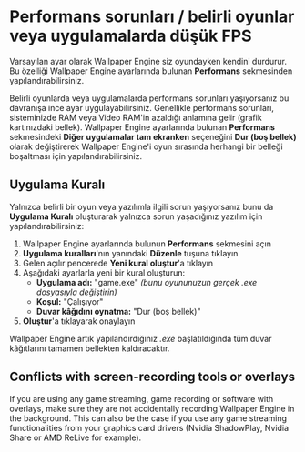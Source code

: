# Performans sorunları / belirli oyunlar veya uygulamalarda düşük FPS

Varsayılan ayar olarak Wallpaper Engine siz oyundayken kendini durdurur. Bu özelliği Wallpaper Engine ayarlarında bulunan **Performans** sekmesinden yapılandırabilirsiniz.

Belirli oyunlarda veya uygulamalarda performans sorunları yaşıyorsanız bu davranışa ince ayar uygulayabilirsiniz. Genellikle performans sorunları, sisteminizde RAM veya Video RAM'in azaldığı anlamına gelir (grafik kartınızdaki bellek). Wallpaper Engine ayarlarında bulunan **Performans** sekmesindeki **Diğer uygulamalar tam ekranken** seçeneğini **Dur (boş bellek)** olarak değiştirerek Wallpaper Engine'i oyun sırasında herhangi bir belleği boşaltması için yapılandırabilirsiniz.

## Uygulama Kuralı

Yalnızca belirli bir oyun veya yazılımla ilgili sorun yaşıyorsanız bunu da **Uygulama Kuralı** oluşturarak yalnızca sorun yaşadığınız yazılım için yapılandırabilirsiniz:

1. Wallpaper Engine ayarlarında bulunun **Performans** sekmesini açın
2. **Uygulama kuralları**'nın yanındaki **Düzenle** tuşuna tıklayın
3. Gelen açılır pencerede **Yeni kural oluştur**'a tıklayın
4. Aşağıdaki ayarlarla yeni bir kural oluşturun:
    * **Uygulama adı:** "game.exe" *(bunu oyununuzun gerçek .exe dosyasıyla değiştirin)*
    * **Koşul:** "Çalışıyor"
    * **Duvar kâğıdını oynatma:** "Dur (boş bellek)"
5. **Oluştur**'a tıklayarak onaylayın

Wallpaper Engine artık yapılandırdığınız *.exe* başlatıldığında tüm duvar kâğıtlarını tamamen bellekten kaldıracaktır.

## Conflicts with screen-recording tools or overlays

If you are using any game streaming, game recording or software with overlays, make sure they are not accidentally recording Wallpaper Engine in the background. This can also be the case if you use any game streaming functionalities from your graphics card drivers (Nvidia ShadowPlay, Nvidia Share or AMD ReLive for example).

